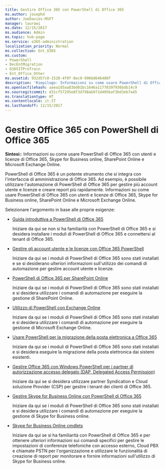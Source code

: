 ```yaml
---
title: Gestire Office 365 con PowerShell di Office 365
ms.author: josephd
author: JoeDavies-MSFT
manager: laurawi
ms.date: 12/15/2017
ms.audience: Admin
ms.topic: hub-page
ms.service: o365-administration
localization_priority: Normal
ms.collection: Ent_O365
ms.custom:
- PowerShell
- DecEntMigration
- O365ITProTrain
- Ent_Office_Other
ms.assetid: 932d57c0-1520-4f0f-8ec9-9966d646480f
description: 'Riepilogo: Informazioni su come usare PowerShell di Office 365 con utenti e licenze di Office 365, Skype for Business online, SharePoint Online e Microsoft Exchange Online.'
ms.openlocfilehash: aaea1d5aa83bd01bc1646a11778397936bdb14c9
ms.sourcegitcommit: d31cf57295e8f3d798ab971d405baf3bd3eb7a45
ms.translationtype: HT
ms.contentlocale: it-IT
ms.lasthandoff: 12/15/2017
---
```

# <a name="manage-office-365-with-office-365-powershell"></a>Gestire Office 365 con PowerShell di Office 365

 **Sintesi:**: Informazioni su come usare PowerShell di Office 365 con utenti e licenze di Office 365, Skype for Business online, SharePoint Online e Microsoft Exchange Online.
  
PowerShell di Office 365 è un potente strumento che si integra con l'interfaccia di amministrazione di Office 365. Ad esempio, è possibile utilizzare l'automazione di PowerShell di Office 365 per gestire più account utente e licenze e creare report più rapidamente. Informazioni su come usare PowerShell di Office 365 con utenti e licenze di Office 365, Skype for Business online, SharePoint Online e Microsoft Exchange Online. 
  
Selezionare l'argomento in base alle proprie esigenze:
  
- [Guida introduttiva a PowerShell di Office 365](getting-started-with-office-365-powershell.md)
    
    Iniziare da qui se non si ha familiarità con PowerShell di Office 365 e si desidera installare i moduli di PowerShell di Office 365 e connettersi al tenant di Office 365.
    
- [Gestire gli account utente e le licenze con Office 365 PowerShell](manage-user-accounts-and-licenses-with-office-365-powershell.md)
    
    Iniziare da qui se i moduli di PowerShell di Office 365 sono stati installati e se si desiderano ulteriori informazioni sull'utilizzo dei comandi di automazione per gestire account utente e licenze.
    
- [PowerShell di Office 365 per SharePoint Online]((https://technet.microsoft.com/it-IT/library/fp161362.aspx))
    
    Iniziare da qui se i moduli di PowerShell di Office 365 sono stati installati e si desidera utilizzare i comandi di automazione per eseguire la gestione di SharePoint Online.
    
- [Utilizzo di PowerShell con Exchange Online](https://technet.microsoft.com/library/jj200677%28v=exchg.160%29.aspx)
    
    Iniziare da qui se i moduli di PowerShell di Office 365 sono stati installati e si desidera utilizzare i comandi di automazione per eseguire la gestione di Microsoft Exchange Online.
    
- [Usare PowerShell per la migrazione della posta elettronica a Office 365](use-powershell-for-email-migration-to-office-365.md)
    
    Iniziare da qui se i moduli di PowerShell di Office 365 sono stati installati e si desidera eseguire la migrazione della posta elettronica dai sistemi esistenti. 
    
- [Gestire Office 365 con Windows PowerShell per i partner di autorizzazione accesso delegato (DAP, Delegated Access Permission)](manage-office-365-with-windows-powershell-for-delegated-access-permissions-dap-p.md)
    
    Iniziare da qui se si desidera utilizzare partner Syndication e Cloud soluzione Provider (CSP) per gestire i tenant dei clienti di Office 365. 
    
- [Gestire Skype for Business Online con PowerShell di Office 365](manage-skype-for-business-online-with-office-365-powershell.md)
    
    Iniziare da qui se i moduli di PowerShell di Office 365 sono stati installati e si desidera utilizzare i comandi di automazione per eseguire la gestione di Skype for Business online.
    
- [Skype for Business Online cmdlets]((http://technet.microsoft.com/library/141fbda3-992a-4eeb-9352-c6b0ffd760f6.aspx))
    
    Iniziare da qui se si ha familiarità con PowerShell di Office 365 e per ottenere ulteriori informazioni sui comandi specifici per gestire le impostazioni di conferenze telefoniche con accesso esterno, Cloud PBX e chiamate PSTN per l'organizzazione e utilizzare le funzionalità di creazione di report per monitorare e fornire informazioni sull'utilizzo di Skype for Business online.
    

